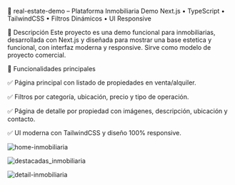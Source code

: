 🏡 real-estate-demo – Plataforma Inmobiliaria Demo
Next.js • TypeScript • TailwindCSS • Filtros Dinámicos • UI Responsive

🧩 Descripción
Este proyecto es una demo funcional para inmobiliarias, desarrollada con Next.js y diseñada para mostrar una base estetica y funcional, con interfaz moderna y responsive.
Sirve como modelo de proyecto comercial.

🎯 Funcionalidades principales

✅ Página principal con listado de propiedades en venta/alquiler.

✅ Filtros por categoría, ubicación, precio y tipo de operación.

✅ Página de detalle por propiedad con imágenes, descripción, ubicación y contacto.

✅ UI moderna con TailwindCSS y diseño 100% responsive.


![home-inmobiliaria](https://github.com/user-attachments/assets/bc4dc551-f9cb-4141-9aa3-1201ff93b36a)


![destacadas_inmobiliaria](https://github.com/user-attachments/assets/ad66d25f-5638-4307-94e6-8344018654e0)


![detail-inmobiliaria](https://github.com/user-attachments/assets/8c1c913f-5ff8-4d0d-8992-91100bece335)
